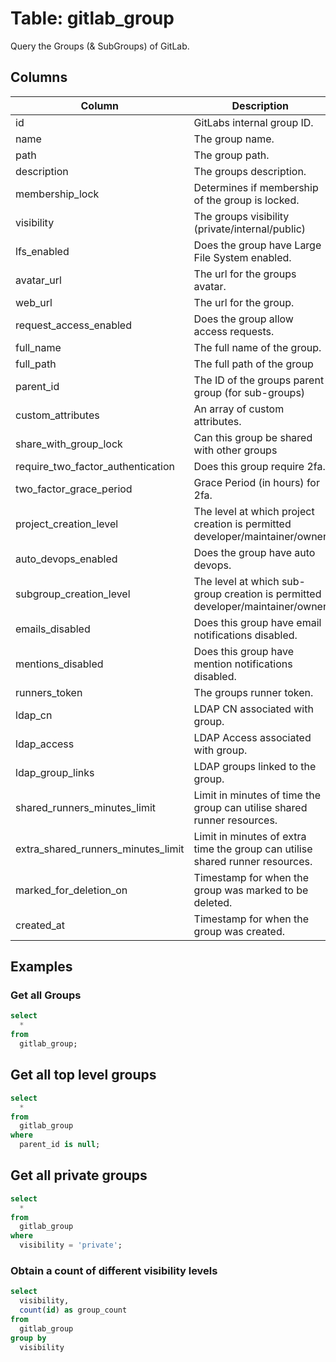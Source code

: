 # Table: gitlab_group

Query the Groups (& SubGroups) of GitLab.

## Columns

| Column | Description |
| - | - |
| id | GitLabs internal group ID. |
| name | The group name. |
| path | The group path. |
| description | The groups description. |
| membership_lock | Determines if membership of the group is locked. |
| visibility | The groups visibility (private/internal/public) |
| lfs_enabled | Does the group have Large File System enabled. |
| avatar_url | The url for the groups avatar. |
| web_url | The url for the group. |
| request_access_enabled | Does the group allow access requests. |
| full_name | The full name of the group. |
| full_path | The full path of the group |
| parent_id | The ID of the groups parent group (for sub-groups) |
| custom_attributes | An array of custom attributes. |
| share_with_group_lock | Can this group be shared with other groups |
| require_two_factor_authentication | Does this group require 2fa. |
| two_factor_grace_period | Grace Period (in hours) for 2fa. |
| project_creation_level | The level at which project creation is permitted developer/maintainer/owner |
| auto_devops_enabled | Does the group have auto devops. |
| subgroup_creation_level | The level at which sub-group creation is permitted developer/maintainer/owner |
| emails_disabled | Does this group have email notifications disabled. |
| mentions_disabled | Does this group have mention notifications disabled. |
| runners_token | The groups runner token. |
| ldap_cn | LDAP CN associated with group. |
| ldap_access | LDAP Access associated with group. |
| ldap_group_links | LDAP groups linked to the group. |
| shared_runners_minutes_limit | Limit in minutes of time the group can utilise shared runner resources. |
| extra_shared_runners_minutes_limit | Limit in minutes of extra time the group can utilise shared runner resources. |
| marked_for_deletion_on | Timestamp for when the group was marked to be deleted. |
| created_at | Timestamp for when the group was created. |

## Examples

### Get all Groups

```sql
select
  *
from
  gitlab_group;
```

## Get all top level groups

```sql
select
  *
from
  gitlab_group
where
  parent_id is null;
```

## Get all private groups

```sql
select
  *
from
  gitlab_group
where
  visibility = 'private';
```

### Obtain a count of different visibility levels 

```sql
select
  visibility,
  count(id) as group_count
from
  gitlab_group
group by
  visibility
```